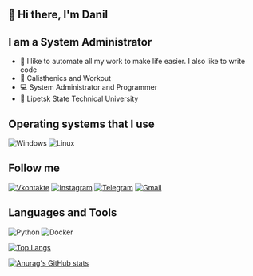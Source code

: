 ## 👋 Hi there, I'm Danil

## I am a System Administrator
- 🎉 I like to automate all my work to make life easier. I also like to write code
- 💪 Calisthenics and Workout
- 💻 System Administrator and Programmer
- 📖 Lipetsk State Technical University
## Operating systems that I use

![Windows](https://img.shields.io/badge/-Windows-070c0f?style=for-the-badge&logo=windows)
![Linux](https://img.shields.io/badge/-Linux-070c0f?style=for-the-badge&logo=linux)

## Follow me

[![Vkontakte](https://img.shields.io/badge/-Vkontakte-070c0f?style=for-the-badge&logo=vk)](https://vk.com/scheglov_danil)
[![Instagram](https://img.shields.io/badge/-Instagram-070c0f?style=for-the-badge&logo=instagram)](https://www.instagram.com/scheglov_danil/)
[![Telegram](https://img.shields.io/badge/-Telegram-070c0f?style=for-the-badge&logo=telegram)](https://t.me/scheglov_danil)
[![Gmail](https://img.shields.io/badge/-Gmail-070c0f?style=for-the-badge&logo=gmail)](mailto:scheglovofficial@gmail.com)

## Languages and Tools

![Python](https://img.shields.io/badge/-Python-070c0f?style=for-the-badge&logo=Python)
![Docker](https://img.shields.io/badge/-Docker-070c0f?style=for-the-badge&logo=Docker)

[![Top Langs](https://github-readme-stats.vercel.app/api/top-langs/?username=Danissimoo&theme=dark&layout=compact)](https://github.com/Danissimoo/github-readme-stats)

[![Anurag's GitHub stats](https://github-readme-stats.vercel.app/api?username=Danissimoo&theme=dark&show_icons=true)](https://github.com/Danissimoo/github-readme-stats)
